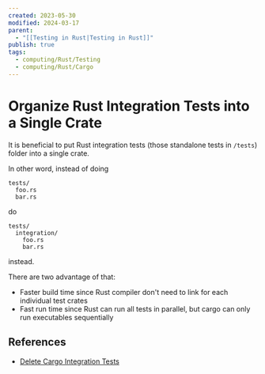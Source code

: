 ```yaml
---
created: 2023-05-30
modified: 2024-03-17
parent:
  - "[[Testing in Rust|Testing in Rust]]"
publish: true
tags:
  - computing/Rust/Testing
  - computing/Rust/Cargo
---
```


# Organize Rust Integration Tests into a Single Crate

It is beneficial to put Rust integration tests (those standalone tests in `/tests`) folder into a single crate.

In other word, instead of doing
```
tests/
  foo.rs
  bar.rs
```
do
```
tests/
  integration/
    foo.rs
    bar.rs
```
instead.

There are two advantage of that:
- Faster build time since Rust compiler don't need to link for each individual test crates
- Fast run time since Rust can run all tests in parallel, but cargo can only run executables sequentially

## References
- [Delete Cargo Integration Tests](https://matklad.github.io/2021/02/27/delete-cargo-integration-tests.html)